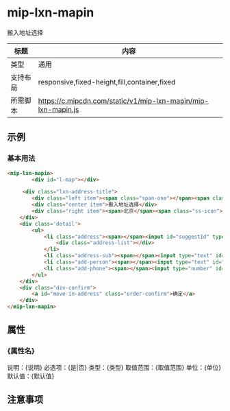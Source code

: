 # mip-lxn-mapin

搬入地址选择

标题|内容
----|----
类型|通用
支持布局|responsive,fixed-height,fill,container,fixed
所需脚本|https://c.mipcdn.com/static/v1/mip-lxn-mapin/mip-lxn-mapin.js

## 示例

### 基本用法
```html
<mip-lxn-mapin>
        <div id="l-map"></div> 

     <div class="lxn-address-title">
        <div class="left item"><span class="span-one"></span><span class="span-two"></span></div>
        <div class="center item">搬入地址选择</div>
        <div class="right item"><span>北京</span><span class="ss-icon"></span></div>
    </div>
    <div class='detail'>
        <ul>
            <li class="address"><span></span><input id="suggestId" type="text" placeholder="请输入搬入地址(必填)">
                <div class="address-list"></div>
            </li>
            <li class="address-sub"><span></span><input type="text" id="move-in-xx" placeholder="详细信息,如几号楼几单元(选填)"></li>
            <li class="add-person"><span></span><input type="text" id="move-in-person" placeholder="联系人(选填)"></li>
            <li class="add-phone"><span></span><input type="number" id="move-in-phone" placeholder="联系电话(选填)"></li>
        </ul>
    </div>
    <div class="div-confirm">
        <a id="move-in-address" class="order-confirm">确定</a>
    </div>
</mip-lxn-mapin>
```

## 属性

### {属性名}

说明：{说明}
必选项：{是|否}
类型：{类型}
取值范围：{取值范围}
单位：{单位}
默认值：{默认值}

## 注意事项

